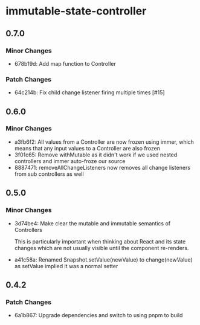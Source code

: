 # immutable-state-controller

## 0.7.0

### Minor Changes

- 678b19d: Add map function to Controller

### Patch Changes

- 64c214b: Fix child change listener firing multiple times [#15]

## 0.6.0

### Minor Changes

- a3fb6f2: All values from a Controller are now frozen using immer, which means that any input values to a Controller are also frozen
- 3f01c65: Remove withMutable as it didn't work if we used nested controllers and immer auto-froze our source
- 8887471: removeAllChangeListeners now removes all change listeners from sub controllers as well

## 0.5.0

### Minor Changes

- 3d74be4: Make clear the mutable and immutable semantics of Controllers

  This is particularly important when thinking about React and its state changes which
  are not usually visible until the component re-renders.

- a41c58a: Renamed Snapshot.setValue(newValue) to change(newValue) as setValue implied it was a normal setter

## 0.4.2

### Patch Changes

- 6a1b867: Upgrade dependencies and switch to using pnpm to build

